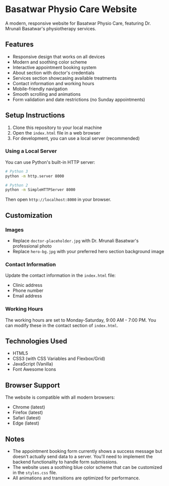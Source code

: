 # Basatwar Physio Care Website

A modern, responsive website for Basatwar Physio Care, featuring Dr. Mrunali Basatwar's physiotherapy services.

## Features

- Responsive design that works on all devices
- Modern and soothing color scheme
- Interactive appointment booking system
- About section with doctor's credentials
- Services section showcasing available treatments
- Contact information and working hours
- Mobile-friendly navigation
- Smooth scrolling and animations
- Form validation and date restrictions (no Sunday appointments)

## Setup Instructions

1. Clone this repository to your local machine
2. Open the `index.html` file in a web browser
3. For development, you can use a local server (recommended)

### Using a Local Server

You can use Python's built-in HTTP server:

```bash
# Python 3
python -m http.server 8000

# Python 2
python -m SimpleHTTPServer 8000
```

Then open `http://localhost:8000` in your browser.

## Customization

### Images
- Replace `doctor-placeholder.jpg` with Dr. Mrunali Basatwar's professional photo
- Replace `hero-bg.jpg` with your preferred hero section background image

### Contact Information
Update the contact information in the `index.html` file:
- Clinic address
- Phone number
- Email address

### Working Hours
The working hours are set to Monday-Saturday, 9:00 AM - 7:00 PM. You can modify these in the contact section of `index.html`.

## Technologies Used

- HTML5
- CSS3 (with CSS Variables and Flexbox/Grid)
- JavaScript (Vanilla)
- Font Awesome Icons

## Browser Support

The website is compatible with all modern browsers:
- Chrome (latest)
- Firefox (latest)
- Safari (latest)
- Edge (latest)

## Notes

- The appointment booking form currently shows a success message but doesn't actually send data to a server. You'll need to implement the backend functionality to handle form submissions.
- The website uses a soothing blue color scheme that can be customized in the `styles.css` file.
- All animations and transitions are optimized for performance. 